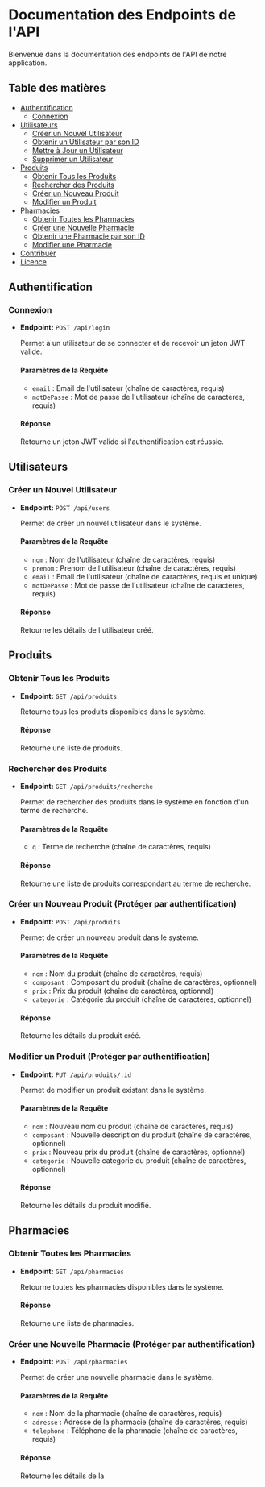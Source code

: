 # Documentation des Endpoints de l'API

Bienvenue dans la documentation des endpoints de l'API de notre application.

## Table des matières

- [Authentification](#authentification)
  - [Connexion](#connexion)
- [Utilisateurs](#utilisateurs)
  - [Créer un Nouvel Utilisateur](#créer-un-nouvel-utilisateur)
  - [Obtenir un Utilisateur par son ID](#obtenir-un-utilisateur-par-son-id)
  - [Mettre à Jour un Utilisateur](#mettre-à-jour-un-utilisateur)
  - [Supprimer un Utilisateur](#supprimer-un-utilisateur)
- [Produits](#produits)
  - [Obtenir Tous les Produits](#obtenir-tous-les-produits)
  - [Rechercher des Produits](#rechercher-des-produits)
  - [Créer un Nouveau Produit](#créer-un-nouveau-produit)
  - [Modifier un Produit](#modifier-un-produit)
- [Pharmacies](#pharmacies)
  - [Obtenir Toutes les Pharmacies](#obtenir-toutes-les-pharmacies)
  - [Créer une Nouvelle Pharmacie](#créer-une-nouvelle-pharmacie)
  - [Obtenir une Pharmacie par son ID](#obtenir-une-pharmacie-par-son-id)
  - [Modifier une Pharmacie](#modifier-une-pharmacie)
- [Contribuer](#contribuer)
- [Licence](#licence)

## Authentification

### Connexion

- **Endpoint:** `POST /api/login`
  
  Permet à un utilisateur de se connecter et de recevoir un jeton JWT valide.

  #### Paramètres de la Requête
  - `email` : Email de l'utilisateur (chaîne de caractères, requis)
  - `motDePasse` : Mot de passe de l'utilisateur (chaîne de caractères, requis)

  #### Réponse
  Retourne un jeton JWT valide si l'authentification est réussie.

## Utilisateurs

### Créer un Nouvel Utilisateur

- **Endpoint:** `POST /api/users`
  
  Permet de créer un nouvel utilisateur dans le système.

  #### Paramètres de la Requête
  - `nom` : Nom de l'utilisateur (chaîne de caractères, requis)
  - `prenom` : Prenom de l'utilisateur (chaîne de caractères, requis)
  - `email` : Email de l'utilisateur (chaîne de caractères, requis et unique)
  - `motDePasse` : Mot de passe de l'utilisateur (chaîne de caractères, requis)

  #### Réponse
  Retourne les détails de l'utilisateur créé.


## Produits

### Obtenir Tous les Produits

- **Endpoint:** `GET /api/produits`
  
  Retourne tous les produits disponibles dans le système.

  #### Réponse
  Retourne une liste de produits.

### Rechercher des Produits

- **Endpoint:** `GET /api/produits/recherche`
  
  Permet de rechercher des produits dans le système en fonction d'un terme de recherche.

  #### Paramètres de la Requête
  - `q` : Terme de recherche (chaîne de caractères, requis)

  #### Réponse
  Retourne une liste de produits correspondant au terme de recherche.

### Créer un Nouveau Produit  (Protéger par authentification)

- **Endpoint:** `POST /api/produits`
  
  Permet de créer un nouveau produit dans le système.

  #### Paramètres de la Requête
  - `nom` : Nom du produit (chaîne de caractères, requis)
  - `composant` : Composant du produit (chaîne de caractères, optionnel)
  - `prix` : Prix du produit (chaîne de caractères, optionnel)
  - `categorie` : Catégorie du produit (chaîne de caractères, optionnel)

  #### Réponse
  Retourne les détails du produit créé.

### Modifier un Produit (Protéger par authentification)

- **Endpoint:** `PUT /api/produits/:id`
  
  Permet de modifier un produit existant dans le système.

  #### Paramètres de la Requête
  - `nom` : Nouveau nom du produit (chaîne de caractères, requis)
  - `composant` : Nouvelle description du produit (chaîne de caractères, optionnel)
  - `prix` : Nouveau prix du produit (chaîne de caractères, optionnel)
  - `categorie` : Nouvelle categorie du produit (chaîne de caractères, optionnel)

  #### Réponse
  Retourne les détails du produit modifié.

## Pharmacies

### Obtenir Toutes les Pharmacies

- **Endpoint:** `GET /api/pharmacies`
  
  Retourne toutes les pharmacies disponibles dans le système.

  #### Réponse
  Retourne une liste de pharmacies.

### Créer une Nouvelle Pharmacie (Protéger par authentification)

- **Endpoint:** `POST /api/pharmacies`
  
  Permet de créer une nouvelle pharmacie dans le système.

  #### Paramètres de la Requête
  - `nom` : Nom de la pharmacie (chaîne de caractères, requis)
  - `adresse` : Adresse de la pharmacie (chaîne de caractères, requis)
  - `telephone` : Téléphone de la pharmacie (chaîne de caractères, requis)

  #### Réponse
  Retourne les détails de la
